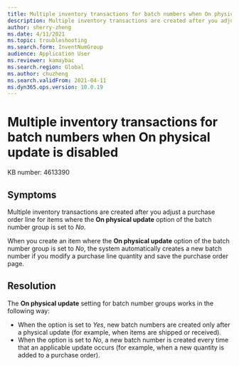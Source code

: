 ```yaml
---
title: Multiple inventory transactions for batch numbers when On physical update is disabled
description: Multiple inventory transactions are created after you adjust a purchase order line for items where the On physical update option of the batch number group is set to No.
author: sherry-zheng
ms.date: 4/11/2021
ms.topic: troubleshooting
ms.search.form: InventNumGroup
audience: Application User
ms.reviewer: kamaybac
ms.search.region: Global
ms.author: chuzheng
ms.search.validFrom: 2021-04-11
ms.dyn365.ops.version: 10.0.19
---
```


# Multiple inventory transactions for batch numbers when On physical update is disabled

KB number: 4613390

## Symptoms

Multiple inventory transactions are created after you adjust a purchase order line for items where the **On physical update** option of the batch number group is set to *No*.

When you create an item where the **On physical update** option of the batch number group is set to *No*, the system automatically creates a new batch number if you modify a purchase line quantity and save the purchase order page.

## Resolution

The **On physical update** setting for batch number groups works in the following way:

- When the option is set to *Yes*, new batch numbers are created only after a physical update (for example, when items are shipped or received).
- When the option is set to *No*, a new batch number is created every time that an applicable update occurs (for example, when a new quantity is added to a purchase order).
